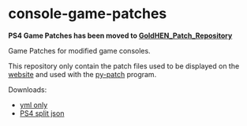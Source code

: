 # console-game-patches

**PS4 Game Patches has been moved to [GoldHEN_Patch_Repository](https://github.com/GoldHEN/GoldHEN_Patch_Repository)**

Game Patches for modified game consoles.

This repository only contain the patch files used to be displayed on the [website](https://illusion0001.github.io/patch/#patches) and used with the [py-patch](https://github.com/illusion0001/py-patcher-bin/releases/latest) program.

Downloads:
- [yml only](https://github.com/illusion0001/illusion0001.github.io/raw/gh-pages/_patch/patch.zip)
- [PS4 split json](https://github.com/GoldHEN/GoldHEN_Patch_Repository/raw/gh-pages/patch1.zip)
